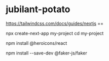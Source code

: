 # jubilant-potato

https://tailwindcss.com/docs/guides/nextjs == 

npx create-next-app my-project
cd my-project

npm install @heroicons/react

npm install --save-dev @faker-js/faker